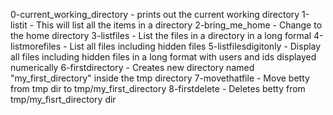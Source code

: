 0-current_working_directory - prints out the current working directory
1-listit - This will list all the items in a directory
2-bring_me_home - Change to the home directory
3-listfiles - List the files in a directory in a long formal
 4-listmorefiles - List all files including hidden files
5-listfilesdigitonly - Display all files including hidden files in a long format with users and ids displayed numerically
6-firstdirectory - Creates new directory named "my_first_directory" inside the tmp directory
7-movethatfile - Move betty from tmp dir to tmp/my_first_directory
8-firstdelete - Deletes betty from tmp/my_fisrt_directory dir
